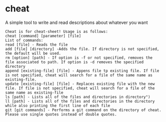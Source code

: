 # cheat
A simple tool to write and read descriptions about whatever you want


 
    Cheat is for cheat-sheet! Usage is as follows:
    cheat [command] [parameter] [file]
    List of commands:
    read [file] - Reads the file
    add [file] [directory] -Adds the file. If directory is not specified, the default will be used.
    rm [option] [path] - If option is -f or not specified, removes the file associated to path. If option is -d removes the specified directory
    append [existing-file] [file] - Appens file tp existing file. If file is not specified, cheat will search for a file of the same name as existing-file.
    update [existing-file] [file] - Replaces existing file with the new file. If file is not specified, cheat will search for a file of the same name as existing-file
    ls [path] - Lists all of the files and directories in directory")
    ll [path] - Lists all of the files and directories in the directory while also printing the first line of each file
    git [git commands] - Performs a git command on the directory of cheat. Please use single quotes instead of double quotes.

